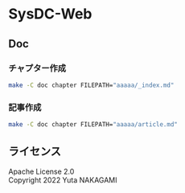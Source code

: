 # SysDC-Web

## Doc

### チャプター作成

```sh
make -C doc chapter FILEPATH="aaaaa/_index.md"
```

### 記事作成

```sh
make -C doc chapter FILEPATH="aaaaa/article.md"
```

## ライセンス

Apache License 2.0  
Copyright 2022 Yuta NAKAGAMI

